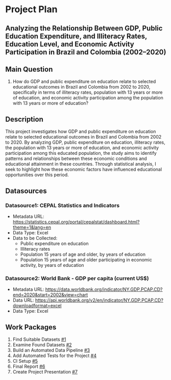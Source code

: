 # Project Plan

## Analyzing the Relationship Between GDP, Public Education Expenditure, and Illiteracy Rates, Education Level, and Economic Activity Participation in Brazil and Colombia (2002–2020)
<!-- Give your project a short title. -->

## Main Question

<!-- Think about one main question you want to answer based on the data. -->
1. How do GDP and public expenditure on education relate to selected educational outcomes in Brazil and Colombia from 2002 to 2020, specifically in terms of illiteracy rates, population with 13 years or more of education, and economic activity participation among the population with 13 years or more of education?

## Description 

<!-- Describe your data science project in max. 200 words. Consider writing about why and how you attempt it. -->

This project investigates how GDP and public expenditure on education relate to selected educational outcomes in Brazil and Colombia from 2002 to 2020. By analyzing GDP, public expenditure on education, illiteracy rates, the population with 13 years or more of education, and economic activity participation among this educated population, the study aims to identify patterns and relationships between these economic conditions and educational attainment in these countries. Through statistical analysis, I seek to highlight how these economic factors have influenced educational opportunities over this period.

## Datasources

<!-- Describe each datasources you plan to use in a section. Use the prefic "DatasourceX" where X is the id of the datasource. -->

### Datasource1: CEPAL Statistics and Indicators
* Metadata URL: https://statistics.cepal.org/portal/cepalstat/dashboard.html?theme=1&lang=en
* Data Type: Excel
* Data to be Collected:
  - Public expenditure on education
  - Illiteracy rates
  - Population 15 years of age and older, by years of education
  - Population 15 years of age and older participating in economic activity, by years of education

### Datasource2: World Bank - GDP per capita (current US$)
* Metadata URL: https://data.worldbank.org/indicator/NY.GDP.PCAP.CD?end=2020&start=2002&view=chart
* Data URL: https://api.worldbank.org/v2/en/indicator/NY.GDP.PCAP.CD?downloadformat=excel
* Data Type: Excel

## Work Packages

<!-- List of work packages ordered sequentially, each pointing to an issue with more details. -->

1. Find Suitable Datasets [#1][i1]
2. Examine Found Datasets [#2][i2]
3. Build an Automated Data Pipeline [#3][i3]
4. Add Automated Tests for the Project [#4][i4]
5. CI Setup [#5][i5]
6. Final Report [#6][i6]
7. Create Project Presentation [#7][i7]

[i1]: https://github.com/canberkarc/education-and-americas/issues/1
[i2]: https://github.com/canberkarc/education-and-americas/issues/2
[i3]: https://github.com/canberkarc/education-and-americas/issues/3
[i4]: https://github.com/canberkarc/education-and-americas/issues/4
[i5]: https://github.com/canberkarc/education-and-americas/issues/5
[i6]: https://github.com/canberkarc/education-and-americas/issues/6
[i7]: https://github.com/canberkarc/education-and-americas/issues/7
